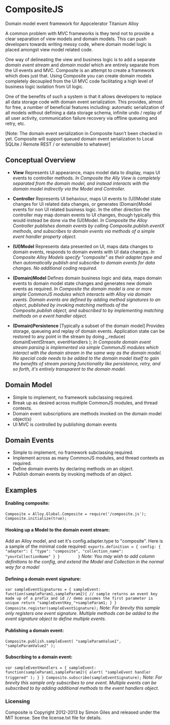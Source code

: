 # CompositeJS

Domain model event framework for Appcelerator Titanium Alloy

A common problem with MVC frameworks is they tend not to provide a clear separation of view models and domain models.  This can push developers towards writing messy code, where domain model logic is placed amongst view model related code.  

One way of delineating the view and business logic is to add a separate *domain event stream* and *domain model* which are entirely separate from the UI events and MVC. Composite is an attempt to create a framework which does just that. Using Composite you can create domain models completely decoupled from the UI MVC code facilitating a high level of business logic isolation from UI logic.

One of the benefits of such a system is that it allows developers to replace all data storage code with domain event serialization.  This provides, almost for free, a number of beneficial features including: automatic serialization of all models without defining a data storage schema, infinite undo / replay of all user activity, communication failure recovery via offline queueing and retry, etc.

[Note: The domain event serialization in Composite hasn't been checked in yet.  Composite will support queued domain event serialization to Local SQLite / Remote REST / or extensible to whatever]

## Conceptual Overview
* **View** Represents UI appearance, maps model data to display, maps UI events to controller methods.  *In Composite the Ally View is completely separated from the domain model, and instead interacts with the domain model indirectly via the Model and Controller.*

* **Controller** Represents UI behaviour, maps UI events to (UI)Model state changes for UI related data changes, or generates (Domain)Model events for non UI related business logic.  In the other direction the controller may map domain events to UI changes, though typically this would instead be done via the (UI)Model.  *In Composite the Alloy Controller publishes domain events by calling Composite.publish.eventX methods, and subscribes to domain events via methods of a simple event handler property object.*

* **(UI)Model** Represents data presented on UI, maps data changes to domain events, responds to domain events with UI data changes. *In Composite Alloy Models specify "composite" as their adapter.type and then automatically publish and subscribe to domain events for data changes.  No additional coding required.*

* **(Domain)Model** Defines domain business logic and data, maps domain events to domain model state changes and generates new domain events as required. *In Composite the domain model is one or more simple CommonJS modules which interacts with Alloy via domain events. Domain events are defined by adding method signatures to an object, published by invoking matching methods of the Composite.publish object, and subscribed to by implementing matching methods on a event handler object.*

* **(Domain)Persistence** [Typically a subset of the domain model] Provides storage, queueing and replay of domain events.  Application state can be restored to any point in the stream by doing _.reduce( domainEventStream, eventHandlers );  *In Composite domain event stream parsing is implemented via simple CommonJS modules which interact with the domain stream in the same way as the domain model.  No special code needs to be added to the domain model itself to gain the benefits of stream parsing functionality like persistence, retry, and so forth, it's entirely transparent to the domain model.*

## Domain Model
* Simple to implement, no framework subclassing required.
* Break up as desired across multiple CommonJS modules, and thread contexts.
* Domain event subscriptions are methods invoked on the domain model object(s)
* UI MVC is controlled by publishing domain events

## Domain Events
* Simple to implement, no framework subclassing required.
* Implement across as many CommonJS modules, and thread contexts as required.
* Define domain events by declaring methods on an object.
* Publish domain events by invoking methods of an object.

## Examples

#### Enabling composite:
`
	Composite = Alloy.Global.Composite = require('/composite.js');
	Composite.initialize(true);
`

#### Hooking up a Model to the domain event stream:
Add an Alloy model, and set it's config.adapter.type to "composite".  Here is a sample of the minimal code required:
`
	exports.definition = {
		config: {
			"adapter": {
				"type": "composite",
				"collection_name": "yourCollectionName"
			}
		}		
	}
`
*Note: You may wish to add column definitions to the config, and extend the Model and Collection in the normal way for a model*	

#### Defining a domain event signature:
`
	var sampleEventSignatures = {
		sampleEvent: function(sampleParam1,sampleParam2){
			// sample returns an event key made up of a prefix and id
			// demo assumes the first parameter is unique
			return "sampleEventKey_"+sampleParam1;
		}
	}
	Composite.register(sampleEventSignature);
`
*Note: For brevity this sample only registers one event signature.  Multiple methods can be added to the event signature object to define multiple events.*

#### Publishing a domain event:
`
	Composite.publish.sampleEvent( "sampleParamValue1", "sampleParamValue2" );
`
#### Subscribing to a domain event:
`
	var sampleEventHandlers = {
		sampleEvent: function(sampleParam1,sampleParam2){
			alert( "sampleEvent handler triggered" );
		}
	}
	Composite.subscribe(sampleEventSignature);
`
*Note: For brevity this sample only subscribes to one event.  Multiple events can be subscribed to by adding additional methods to the event handlers object.*

### Licensing

Composite is Copyright 2012-2013 by Simon Giles and released under the MIT license.  See the license.txt file for details.
